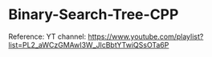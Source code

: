# Binary-Search-Tree-CPP
Reference: YT channel: https://www.youtube.com/playlist?list=PL2_aWCzGMAwI3W_JlcBbtYTwiQSsOTa6P
